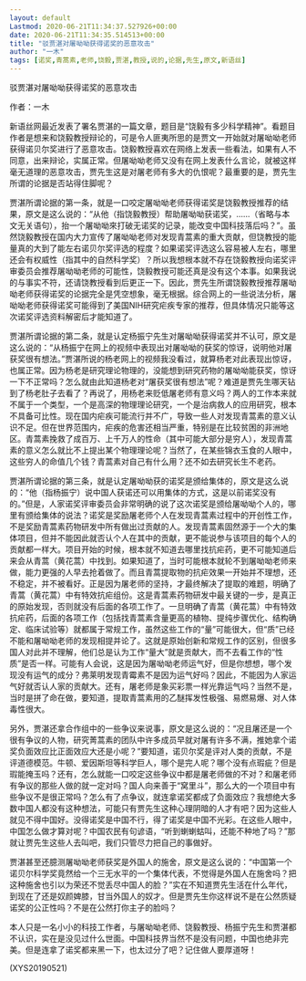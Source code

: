 ```yaml
---
layout: default
Lastmod: 2020-06-21T11:34:37.527926+00:00
date: 2020-06-21T11:34:35.514513+00:00
title: "驳贾湛对屠呦呦获得诺奖的恶意攻击"
author: "一木"
tags: [诺奖,青蒿素,老师,饶毅,贾湛,教授,说的,论据,先生,原文,新语丝]
---
```


驳贾湛对屠呦呦获得诺奖的恶意攻击

作者：一木

新语丝网最近发表了署名贾湛的一篇文章，题目是“饶毅有多少科学精神”。看题目作者是想来和饶毅教授辩论的，可是令人匪夷所思的是贾文一开始就对屠呦呦老师获得诺贝尔奖进行了恶意攻击。饶毅教授喜欢在网络上发表一些看法，如果有人不同意，出来辩论，实属正常。但屠呦呦老师又没有在网上发表什么言论，就被这样毫无道理的恶意攻击，贾先生这是对屠老师有多大的仇恨呢？最重要的是，贾先生所谓的论据是否站得住脚呢？

贾湛所谓论据的第一条，就是一口咬定屠呦呦老师获得诺奖是饶毅教授推荐的结果，原文是这么说的：“从他（指饶毅教授）帮助屠呦呦获诺奖，……（省略与本文无关语句），抬一个屠呦呦來打破无诺奖的记录，能改变中国科技落后吗？”。虽然饶毅教授在国内大力宣传了屠呦呦老师对发现青蒿素的重大贡献，但饶教授的能量真的大到了能左右诺贝尔奖评选的程度？如果诺奖评选这么容易被人左右，哪里还会有权威性（指其中的自然科学奖）？所以我想根本就不存在饶毅教授向诺奖评审委员会推荐屠呦呦老师的可能性，饶毅教授可能还真是没有这个本事。如果我说的与事实不符，还请饶教授看到后更正一下。因此，贾先生所谓饶毅教授推荐屠呦呦老师获得诺奖的论据完全是凭空想象，毫无根据。综合网上的一些说法分析，屠呦呦老师获得诺奖可能得到了美国NIH研究疟疾专家的推荐，但具体情况只能等这次诺奖评选资料解密后才能知道了。

贾湛所谓论据的第二条，就是认定杨振宁先生对屠呦呦获得诺奖并不认可，原文是这么说的：“从杨振宁在网上的视频中表现出对屠呦呦的获奖的惊讶，说明他对屠获奖很有想法。”贾湛所说的杨老网上的视频我没看过，就算杨老对此表现出惊讶，也属正常。因为杨老是研究理论物理的，没能想到研究药物的屠呦呦能获奖，惊讶一下不正常吗？怎么就由此知道杨老对“屠获奖很有想法”呢？难道是贾先生哪天钻到了杨老肚子去看了？再说了，用杨老来贬低屠老师有意义吗？两人的工作本来就不属于一个类型，一个是高深的物理理论研究，一个是治病救人的应用研究，根本不具备可比性。现在国内疟疾可能流行并不广，导致一些人对发现青蒿素的意义认识不足。但在世界范围内，疟疾的危害还相当严重，特别是在比较贫困的非洲地区。青蒿素挽救了成百万、上千万人的性命（其中可能大部分是穷人），发现青蒿素的意义怎么就比不上提出某个物理理论呢？当然了，在某些锦衣玉食的人眼中，这些穷人的命值几个钱？青蒿素对自己有什么用？还不如去研究长生不老药。

贾湛所谓论据的第三条，就是认定屠呦呦获的诺奖是颁给集体的，原文是这么说的：“他（指杨振宁）说中国人获诺还可以用集体的方式，这是以前诺奖没有的。”但是，人家诺奖评审委员会非常明确的说了这次诺奖是颁给屠呦呦个人的，哪里有颁给集体的说法？诺奖是奖励屠老师个人在发现青蒿素过程中的开创性工作，不是奖励青蒿素药物研发中所有做出过贡献的人。发现青蒿素固然源于一个大的集体项目，但并不能因此就否认个人在其中的贡献，更不能说参与该项目的每个人的贡献都一样大。项目开始的时候，根本就不知道去哪里找抗疟药，更不可能知道后来会从青蒿（黄花蒿）中找到。如果知道了，当时可能根本就轮不到屠呦呦老师来做，能力更强的人早去抢着做了。而且青蒿提取物的抗疟效果一开始并不理想，还不稳定，并不被看好。正是因为屠老师的坚持，才最终解决了提取的难题，明确了青蒿（黄花蒿）中有特效抗疟组份。这是青蒿素药物研发中最关键的一步，是真正的原始发现，否则就没有后面的各项工作了。一旦明确了青蒿（黄花蒿）中有特效抗疟药，后面的各项工作（包括找青蒿素含量更高的植物、提纯步骤优化、结构确定、临床试验等）就都属于常规工作，虽然这些工作的“量”可能很大，但“质”已经不能和屠呦呦老师的发现相提并论了。这就是原始创新和常规工作的区别，但很多国人对此并不理解，他们总是认为工作“量大”就是贡献大，而不去看工作的“性质”是否一样。可能有人会说，这是因为屠呦呦老师运气好，但是你想想，哪个发现没有运气的成分？弗莱明发现青霉素不是因为运气好吗？因此，不能因为人家运气好就否认人家的贡献大。还有，屠老师是象买彩票一样光靠运气吗？当然不是，当时是拼了命在做，要知道，提取青蒿素用的乙醚挥发性极强、易燃易爆、对人体毒性很大。

另外，贾湛还拿合作组中的一些争议来说事，原文是这么说的：“况且屠还是一个很有争议的人物，研究菁蒿素的团队中许多成员早就对屠有许多不满，推她拿个诺奖负面效应比正面效应大还是小呢？”要知道，诺贝尔奖是评对人类的贡献，不是评道德模范。牛顿、爱因斯坦等科学巨人，哪个是完人呢？哪个没有点瑕疵？但是瑕能掩玉吗？还有，怎么就能一口咬定这些争议中都是屠老师做的不对？和屠老师有争议的那些人做的就一定对吗？国人向来善于“窝里斗”，那么大的一个项目中有些争议不是很正常吗？怎么有了点争议，就连拿诺奖都成了负面效应？我想绝大多数中国人都没有这种想法，可能只有贾先生这种心理阴暗的人才有吧？因为这些人就见不得中国好。没得诺奖是中国不行，得了诺奖是中国不光彩。在这些人眼中，中国怎么做才算对呢？中国农民有句谚语，“听到蝲蝲蛄叫，还能不种地了吗？”那就让贾先生这些人去叫吧，我们只管尽力把自己的事做好。

贾湛甚至还臆测屠呦呦老师获奖是外国人的施舍，原文是这么说的：“中国第一个诺贝尔科学奖竟然给一个三无水平的一个集体代表，不觉得是外国人在施舍吗？把这种施舍也引以为荣还不觉丢尽中国人的脸？”实在不知道贾先生活在什么年代，到现在了还是奴颜婢膝，甘当外国人的奴才。但是贾先生你这样说不是在公然质疑诺奖的公正性吗？不是在公然打你主子的脸吗？

本人只是一名小小的科技工作者，与屠呦呦老师、饶毅教授、杨振宁先生和贾湛都不认识，实在是没见过什么世面。中国科技界当然不是没有问题，中国也绝非完美。但是连拿了诺奖都来黑一下，也太过分了吧？记住做人要厚道呀！

(XYS20190521)

